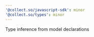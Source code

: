 ```yaml
---
'@collect.so/javascript-sdk': minor
'@collect.so/types': minor
---
```


Type inference from model declarations
